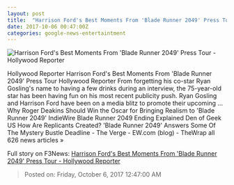 ```yaml
---
layout: post
title:  "Harrison Ford's Best Moments From 'Blade Runner 2049' Press Tour - Hollywood Reporter"
date: 2017-10-06 00:47:00Z
categories: google-news-entertaintment
---
```


![Harrison Ford's Best Moments From 'Blade Runner 2049' Press Tour - Hollywood Reporter](http://cdn1.thr.com/sites/default/files/2017/10/ford_gosling_blade_runner_interview_laugh.jpg)

Hollywood Reporter Harrison Ford's Best Moments From 'Blade Runner 2049' Press Tour Hollywood Reporter From forgetting his co-star Ryan Gosling's name to having a few drinks during an interview, the 75-year-old star has been having fun on his most recent publicity push. Ryan Gosling and Harrison Ford have been on a media blitz to promote their upcoming ... Why Roger Deakins Should Win the Oscar for Bringing Realism to 'Blade Runner 2049' IndieWire Blade Runner 2049 Ending Explained Den of Geek US How Are Replicants Created? 'Blade Runner 2049' Answers Some Of The Mystery Bustle Deadline - The Verge - EW.com (blog) - TheWrap all 626 news articles »


Full story on F3News: [Harrison Ford's Best Moments From 'Blade Runner 2049' Press Tour - Hollywood Reporter](http://www.f3nws.com/n/MZjrTE)

> Posted on: Friday, October 6, 2017 12:47:00 AM
